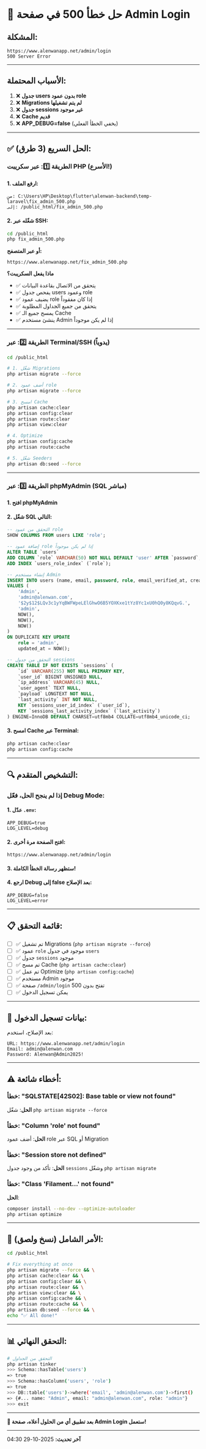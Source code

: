 # 🔴 حل خطأ 500 في صفحة Admin Login

## المشكلة:
```
https://www.alenwanapp.net/admin/login
500 Server Error
```

---

## الأسباب المحتملة:

1. ❌ **جدول users بدون عمود role**
2. ❌ **Migrations لم يتم تشغيلها**
3. ❌ **جدول sessions غير موجود**
4. ❌ **Cache قديم**
5. ❌ **APP_DEBUG=false** (يخفي الخطأ الفعلي)

---

## ✅ الحل السريع (3 طرق):

### الطريقة 1️⃣: عبر سكريبت PHP (الأسرع!)

#### 1. ارفع الملف:
```
من: C:\Users\HP\Desktop\flutter\alenwan-backend\temp-laravel\fix_admin_500.php
إلى: /public_html/fix_admin_500.php
```

#### 2. شغّله عبر SSH:
```bash
cd /public_html
php fix_admin_500.php
```

**أو عبر المتصفح:**
```
https://www.alenwanapp.net/fix_admin_500.php
```

**ماذا يفعل السكريبت؟**
- ✅ يتحقق من الاتصال بقاعدة البيانات
- ✅ يفحص جدول users وعمود role
- ✅ يضيف عمود role إذا كان مفقوداً
- ✅ يتحقق من جميع الجداول المطلوبة
- ✅ يمسح جميع الـ Cache
- ✅ ينشئ مستخدم Admin إذا لم يكن موجوداً

---

### الطريقة 2️⃣: عبر Terminal/SSH (يدوياً)

```bash
cd /public_html

# 1. شغّل Migrations
php artisan migrate --force

# 2. أضف عمود role
php artisan migrate --force

# 3. امسح Cache
php artisan cache:clear
php artisan config:clear
php artisan route:clear
php artisan view:clear

# 4. Optimize
php artisan config:cache
php artisan route:cache

# 5. شغّل Seeders
php artisan db:seed --force
```

---

### الطريقة 3️⃣: عبر phpMyAdmin (SQL مباشر)

#### 1. افتح phpMyAdmin

#### 2. شغّل SQL التالي:

```sql
-- التحقق من عمود role
SHOW COLUMNS FROM users LIKE 'role';

-- إضافة عمود role إذا لم يكن موجوداً
ALTER TABLE `users`
ADD COLUMN `role` VARCHAR(50) NOT NULL DEFAULT 'user' AFTER `password`,
ADD INDEX `users_role_index` (`role`);

-- إنشاء مستخدم Admin
INSERT INTO users (name, email, password, role, email_verified_at, created_at, updated_at)
VALUES (
    'Admin',
    'admin@alenwan.com',
    '$2y$12$LQv3c1yYqBWFWpeLElGhwO6B5YOXKxe1tYz8Yc1xU0hQ0y8KQqvG.',
    'admin',
    NOW(),
    NOW(),
    NOW()
)
ON DUPLICATE KEY UPDATE
    role = 'admin',
    updated_at = NOW();

-- التحقق من جدول sessions
CREATE TABLE IF NOT EXISTS `sessions` (
    `id` VARCHAR(255) NOT NULL PRIMARY KEY,
    `user_id` BIGINT UNSIGNED NULL,
    `ip_address` VARCHAR(45) NULL,
    `user_agent` TEXT NULL,
    `payload` LONGTEXT NOT NULL,
    `last_activity` INT NOT NULL,
    KEY `sessions_user_id_index` (`user_id`),
    KEY `sessions_last_activity_index` (`last_activity`)
) ENGINE=InnoDB DEFAULT CHARSET=utf8mb4 COLLATE=utf8mb4_unicode_ci;
```

#### 3. امسح Cache عبر Terminal:
```bash
php artisan cache:clear
php artisan config:cache
```

---

## 🔍 التشخيص المتقدم:

### إذا لم ينجح الحل، فعّل Debug Mode:

#### 1. عدّل `.env`:
```env
APP_DEBUG=true
LOG_LEVEL=debug
```

#### 2. افتح الصفحة مرة أخرى:
```
https://www.alenwanapp.net/admin/login
```

#### 3. ستظهر رسالة الخطأ الكاملة!

#### 4. ارجع Debug إلى false بعد الإصلاح:
```env
APP_DEBUG=false
LOG_LEVEL=error
```

---

## 📋 قائمة التحقق:

- [ ] ✅ تم تشغيل Migrations (`php artisan migrate --force`)
- [ ] ✅ عمود `role` موجود في جدول `users`
- [ ] ✅ جدول `sessions` موجود
- [ ] ✅ تم مسح Cache (`php artisan cache:clear`)
- [ ] ✅ تم عمل Optimize (`php artisan config:cache`)
- [ ] ✅ مستخدم Admin موجود
- [ ] ✅ صفحة `/admin/login` تفتح بدون 500
- [ ] ✅ يمكن تسجيل الدخول

---

## 🎯 بيانات تسجيل الدخول:

بعد الإصلاح، استخدم:

```
URL: https://www.alenwanapp.net/admin/login
Email: admin@alenwan.com
Password: Alenwan@Admin2025!
```

---

## ⚠️ أخطاء شائعة:

### خطأ: "SQLSTATE[42S02]: Base table or view not found"
**الحل**: شغّل `php artisan migrate --force`

### خطأ: "Column 'role' not found"
**الحل**: أضف عمود role عبر SQL أو Migration

### خطأ: "Session store not defined"
**الحل**: تأكد من وجود جدول `sessions` وشغّل `php artisan migrate`

### خطأ: "Class 'Filament\...' not found"
**الحل**:
```bash
composer install --no-dev --optimize-autoloader
php artisan optimize
```

---

## 🚀 الأمر الشامل (نسخ ولصق):

```bash
cd /public_html

# Fix everything at once
php artisan migrate --force && \
php artisan cache:clear && \
php artisan config:clear && \
php artisan route:clear && \
php artisan view:clear && \
php artisan config:cache && \
php artisan route:cache && \
php artisan db:seed --force && \
echo "✅ All done!"
```

---

## 📊 التحقق النهائي:

```bash
# التحقق من الجداول
php artisan tinker
>>> Schema::hasTable('users')
=> true
>>> Schema::hasColumn('users', 'role')
=> true
>>> DB::table('users')->where('email', 'admin@alenwan.com')->first()
=> {#... name: "Admin", email: "admin@alenwan.com", role: "admin"}
>>> exit
```

---

**🎉 بعد تطبيق أي من الحلول أعلاه، صفحة Admin Login ستعمل!**

---

**آخر تحديث:** 2025-10-29 04:30
